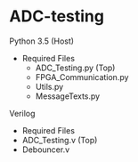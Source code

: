 # ADC-testing

Python 3.5 (Host)
* Required Files
  * ADC_Testing.py (Top)
  * FPGA_Communication.py
  * Utils.py
  * MessageTexts.py


Verilog 
* Required Files
 * ADC_Testing.v (Top)
 * Debouncer.v



